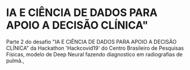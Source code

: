 # IA E CIÊNCIA DE DADOS PARA APOIO A DECISÃO CLÍNICA"
Parte 2 do desafio "IA E CIÊNCIA DE DADOS PARA APOIO A DECISÃO CLÍNICA" da Hackathon 'Hackcovid19' do Centro Brasileiro de Pesquisas Físicas, modelo de Deep Neural fazendo diagnostico em radiografias de pulmã.,
